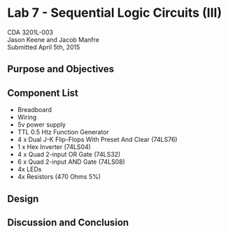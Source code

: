 # Lab 7 - Sequential Logic Circuits (III)
CDA 3201L-003   
Jason Keene and Jacob Manfre   
Submitted April 5th, 2015


## Purpose and Objectives



## Component List

 - Breadboard
 - Wiring
 - 5v power supply
 - TTL 0.5 Htz Function Generator
 - 4 x Dual J-K Flip-Flops With Preset And Clear (74LS76)
 - 1 x Hex Inverter (74LS04)
 - 4 x Quad 2-input OR Gate (74LS32)
 - 6 x Quad 2-input AND Gate (74LS08)
 - 4x LEDs
 - 4x Resistors (470 Ohms 5%)

## Design



## Discussion and Conclusion


